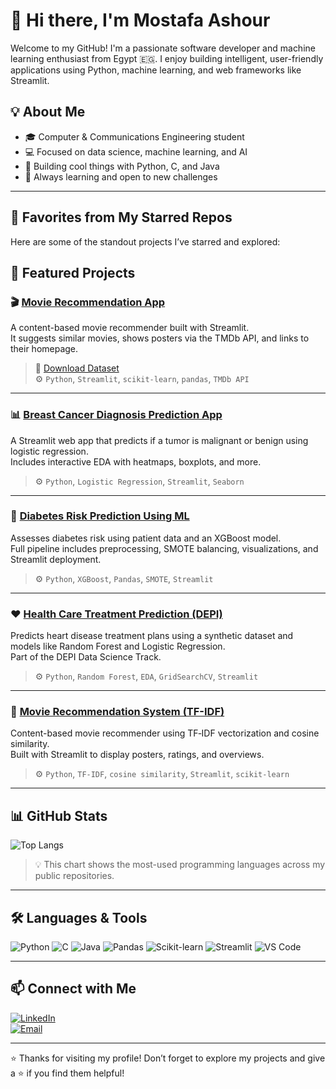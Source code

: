 # 👋 Hi there, I'm Mostafa Ashour

Welcome to my GitHub! I'm a passionate software developer and machine learning enthusiast from Egypt 🇪🇬. I enjoy building intelligent, user-friendly applications using Python, machine learning, and web frameworks like Streamlit.

## 💡 About Me

- 🎓 Computer & Communications Engineering student  
- 💻 Focused on data science, machine learning, and AI  
- 🚀 Building cool things with Python, C, and Java  
- 🎯 Always learning and open to new challenges  

---

## 🌟 Favorites from My Starred Repos

Here are some of the standout projects I’ve starred and explored:

## 📌 Featured Projects

### 🎬 [Movie Recommendation App](https://github.com/MoustafaAliAshour/movie-recommendation-app)
A content-based movie recommender built with Streamlit.  
It suggests similar movies, shows posters via the TMDb API, and links to their homepage.  
> 📂 [Download Dataset](https://drive.google.com/drive/folders/1dee_crYzxxuqTw1FmurhMsnDPuV2ddKB?usp=drive_link)  
> ⚙️ `Python`, `Streamlit`, `scikit-learn`, `pandas`, `TMDb API`

---

### 📊 [Breast Cancer Diagnosis Prediction App](https://github.com/MoustafaAliAshour/breast-cancer-app)
A Streamlit web app that predicts if a tumor is malignant or benign using logistic regression.  
Includes interactive EDA with heatmaps, boxplots, and more.  
> ⚙️ `Python`, `Logistic Regression`, `Streamlit`, `Seaborn`

---

### 🧠 [Diabetes Risk Prediction Using ML](https://github.com/rezk1834/diabetes_prediction_app)
Assesses diabetes risk using patient data and an XGBoost model.  
Full pipeline includes preprocessing, SMOTE balancing, visualizations, and Streamlit deployment.  
> ⚙️ `Python`, `XGBoost`, `Pandas`, `SMOTE`, `Streamlit`

---

### ❤️ [Health Care Treatment Prediction (DEPI)](https://github.com/MoustafaAliAshour/Healt_Care_DEPi)
Predicts heart disease treatment plans using a synthetic dataset and models like Random Forest and Logistic Regression.  
Part of the DEPI Data Science Track.  
> ⚙️ `Python`, `Random Forest`, `EDA`, `GridSearchCV`, `Streamlit`

---

### 🎥 [Movie Recommendation System (TF-IDF)](https://github.com/MoustafaAliAshour/Movie-Recommendation-System)
Content-based movie recommender using TF‑IDF vectorization and cosine similarity.  
Built with Streamlit to display posters, ratings, and overviews.  
> ⚙️ `Python`, `TF-IDF`, `cosine similarity`, `Streamlit`, `scikit-learn`

---


## 📊 GitHub Stats

![Top Langs](https://github-readme-stats.vercel.app/api/top-langs/?username=MoustafaAliAshour&layout=compact&theme=tokyonight&langs_count=6)

> 💡 This chart shows the most-used programming languages across my public repositories.

---

## 🛠 Languages & Tools

![Python](https://img.shields.io/badge/-Python-3776AB?style=flat&logo=python&logoColor=white)
![C](https://img.shields.io/badge/-C-00599C?style=flat&logo=c&logoColor=white)
![Java](https://img.shields.io/badge/-Java-007396?style=flat&logo=java&logoColor=white)
![Pandas](https://img.shields.io/badge/-Pandas-150458?style=flat&logo=pandas&logoColor=white)
![Scikit-learn](https://img.shields.io/badge/-Scikit--learn-F7931E?style=flat&logo=scikit-learn&logoColor=white)
![Streamlit](https://img.shields.io/badge/-Streamlit-FF4B4B?style=flat&logo=streamlit&logoColor=white)
![VS Code](https://img.shields.io/badge/-VSCode-007ACC?style=flat&logo=visual-studio-code&logoColor=white)

---

## 📫 Connect with Me

[![LinkedIn](https://img.shields.io/badge/-LinkedIn-0A66C2?style=flat&logo=linkedin&logoColor=white)](https://www.linkedin.com/in/moustafa-ashour0/)  
[![Email](https://img.shields.io/badge/-Email-D14836?style=flat&logo=gmail&logoColor=white)](mailto:es-moustafa.aly2027@alexu.edu.eg)

---

⭐️ Thanks for visiting my profile! Don’t forget to explore my projects and give a ⭐ if you find them helpful!
